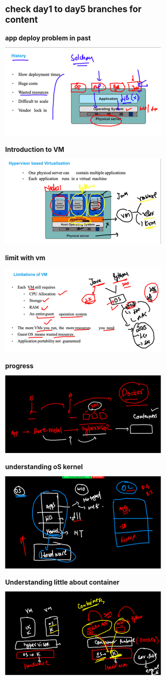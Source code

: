 # check day1 to day5 branches for content 

## app deploy problem in past 

<img src="prob.png">


## Introduction  to VM 

<img src="vm.png">

## limit with vm 

<img src="vmpr1.png">

## progress

<img src="prog.png">

## understanding oS kernel 

<img src="os.png">

## Understanding little about container

<img src="cont.png">


